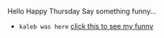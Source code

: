 Hello Happy Thursday
Say something funny...
* `kaleb was here` [click this to see my funny](https://www.youtube.com/watch?v=dQw4w9WgXcQ)
